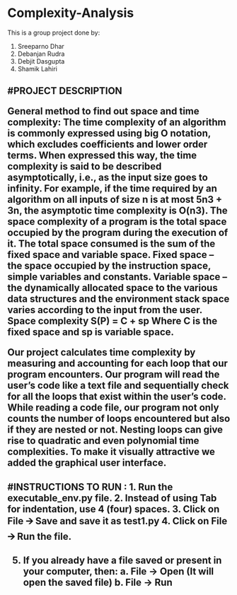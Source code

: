 # Complexity-Analysis

This is a group project done by:
1. Sreeparno Dhar
2. Debanjan Rudra
3. Debjit Dasgupta
4. Shamik Lahiri

<h2> #PROJECT DESCRIPTION

General method to find out space and time complexity:
The time complexity of an algorithm is commonly expressed using big O notation, which excludes coefficients and lower order terms. When expressed this way, the time complexity is said to be described asymptotically, i.e., as the input size goes to infinity.
For example, if the time required by an algorithm on all inputs of size n is at most 5n3 + 3n, the asymptotic time complexity is O(n3).
The space complexity of a program is the total space occupied by the program during the execution of it. The total space consumed is the sum of the fixed space and variable space. 
Fixed space – the space occupied by the instruction space, simple variables and constants. 
Variable space – the dynamically allocated space to the various data structures and the environment stack space varies according to the input from the user. 
Space complexity S(P) = C + sp
Where C is the fixed space and sp is variable space.

Our project calculates time complexity by measuring and accounting for each loop that our program encounters. Our program will read the user’s code like a text file and sequentially check for all the loops that exist within the user’s code. While reading a code file, our program not only counts the number of loops encountered but also if they are nested or not. Nesting loops can give rise to quadratic and even polynomial time complexities.
To make it visually attractive we added the graphical user interface.



<h2> #INSTRUCTIONS TO RUN : 
1. Run the executable_env.py file.
2. Instead of using Tab for indentation, use 4 (four) spaces.
3. Click on File 🡪 Save and save it as test1.py 
4. Click on File 🡪 Run the file.

5. If you already have a file saved or present in your computer, then:
  a.  File -> Open (It will open the saved file)
  b.  File -> Run
